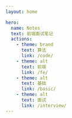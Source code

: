 ```yaml
---
layout: home

hero:
  name: Notes
  text: 前端面试笔记
  actions:
    - theme: brand
      text: 算法
      link: /code/
    - theme: alt
      text: 前端
      link: /fe/
    - theme: alt
      text: 基础
      link: /basic/
    - theme: alt
      text: 面试
      link: /interview/
---
```

